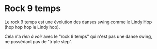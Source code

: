 # Rock 9 temps

Le rock 9 temps est une évolution des danses swing comme le Lindy Hop (hop hop hop le Lindy hop).

Cela n'a _rien à voir_ avec le "rock 9 temps" qui n'est pas une danse swing, ne possédant pas de "triple step".
